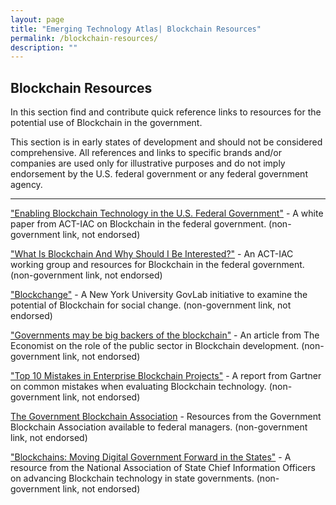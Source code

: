 ```yaml
---
layout: page
title: "Emerging Technology Atlas| Blockchain Resources"
permalink: /blockchain-resources/
description: ""
---
```


## Blockchain Resources

In this section find and contribute quick reference links to resources for the potential use of Blockchain in the government. 

This section is in early states of development and should not be considered comprehensive. All references and links to specific brands and/or companies are used only for illustrative purposes and do not imply endorsement by the U.S. federal government or any federal government agency.



***

<a href="https://www.actiac.org/act-iac-white-paper-enabling-blockchain-innovation-us-federal-government">"Enabling Blockchain Technology in the U.S. Federal Government"</a> - A white paper from ACT-IAC on Blockchain in the federal government. (non-government link, not endorsed)

<a href="https://www.actiac.org/groups/blockchain-0">"What Is Blockchain And Why Should I Be Interested?"</a> - An ACT-IAC working group and resources for Blockchain in the federal government. (non-government link, not endorsed)

<a href="https://blockchan.ge">"Blockchange"</a> - A New York University GovLab initiative to examine the potential of Blockchain for social change. (non-government link, not endorsed)

<a href="https://www.economist.com/news/business/21722869-anti-establishment-technology-faces-ironic-turn-fortune-governments-may-be-big-backers">"Governments may be big backers of the blockchain"</a> - An article from The Economist on the role of the public sector in Blockchain development. (non-government link, not endorsed)


<a href="https://www.gartner.com/smarterwithgartner/top-10-mistakes-in-enterprise-blockchain-projects/">"Top 10 Mistakes in Enterprise Blockchain Projects"</a> - A report from Gartner on common mistakes when evaluating Blockchain technology. (non-government link, not endorsed)

<a href="https://governmentblockchain.org">The Government Blockchain Association</a> - Resources from the Government Blockchain Association available to federal managers. (non-government link, not endorsed)

<a href="https://www.nascio.org/Portals/0/Publications/Documents/2017/NASCIO%20Blockchains%20in%20State%20Government.pdf?ver=2017-05-16-090507-033">"Blockchains: Moving Digital Government Forward in the States"</a> - A resource from the National Association of State Chief Information Officers on advancing Blockchain technology in state governments. (non-government link, not endorsed)



